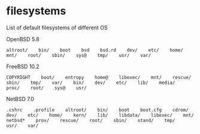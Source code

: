 # filesystems
List of default filesystems of different OS

OpenBSD 5.8

    altroot/    bin/    boot    bsd    bsd.rd    dev/    etc/    home/    mnt/    root/    sbin/    sys@    tmp/    usr/    var/


FreeBSD 10.2

    COPYRIGHT    boot/    entropy    home@    libexec/    mnt/    rescue/    sbin/    tmp/    var/    bin/    dev/    etc/    lib/    media/    proc/    root/    sys@    usr/


NetBSD 7.0

    .cshrc    .profile    altroot/    bin/    boot    boot.cfg    cdrom/    dev/    etc/    home/    kern/    lib/    libdata/    libexec/    mnt/    netbsd*    prov/    rescue/    root/    sbin/    stand/    tmp/    usr/    var/


